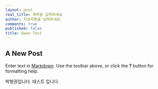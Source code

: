 ```yaml
---
layout: post
real_title: 제목을 입력하세요
author: 작성자명을 입력하세요
comments: true
published: false
title: Gwon Test
---
```

## A New Post

Enter text in [Markdown](http://daringfireball.net/projects/markdown/). Use the toolbar above, or click the **?** button for formatting help.

박형권입니다. 테스트 입니다. 
